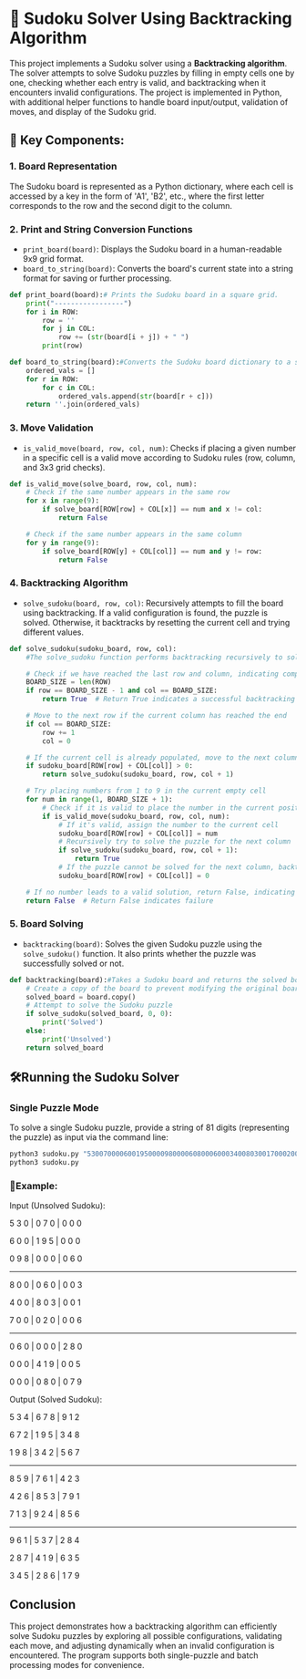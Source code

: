 # 🧩 Sudoku Solver Using Backtracking Algorithm

This project implements a Sudoku solver using a **Backtracking algorithm**. The solver attempts to solve Sudoku puzzles by filling in empty cells one by one, checking whether each entry is valid, and backtracking when it encounters invalid configurations. The project is implemented in Python, with additional helper functions to handle board input/output, validation of moves, and display of the Sudoku grid.

## 🚀 Key Components:

### 1. Board Representation
The Sudoku board is represented as a Python dictionary, where each cell is accessed by a key in the form of 'A1', 'B2', etc., where the first letter corresponds to the row and the second digit to the column.

### 2. Print and String Conversion Functions
- `print_board(board)`: Displays the Sudoku board in a human-readable 9x9 grid format.
- `board_to_string(board)`: Converts the board's current state into a string format for saving or further processing.

```python
def print_board(board):# Prints the Sudoku board in a square grid.
    print("-----------------")
    for i in ROW:
        row = ''
        for j in COL:
            row += (str(board[i + j]) + " ")
        print(row)
```

```python
def board_to_string(board):#Converts the Sudoku board dictionary to a string for writing.
    ordered_vals = []
    for r in ROW:
        for c in COL:
            ordered_vals.append(str(board[r + c]))
    return ''.join(ordered_vals)
```

### 3. Move Validation
- `is_valid_move(board, row, col, num)`: Checks if placing a given number in a specific cell is a valid move according to Sudoku rules (row, column, and 3x3 grid checks).

```python
def is_valid_move(solve_board, row, col, num):
    # Check if the same number appears in the same row
    for x in range(9):
        if solve_board[ROW[row] + COL[x]] == num and x != col:
            return False

    # Check if the same number appears in the same column
    for y in range(9):
        if solve_board[ROW[y] + COL[col]] == num and y != row:
            return False
```

### 4. Backtracking Algorithm
- `solve_sudoku(board, row, col)`: Recursively attempts to fill the board using backtracking. If a valid configuration is found, the puzzle is solved. Otherwise, it backtracks by resetting the current cell and trying different values.

```python
def solve_sudoku(sudoku_board, row, col):
    #The solve_sudoku function performs backtracking recursively to solve the Sudoku puzzle.: BackTracking

    # Check if we have reached the last row and column, indicating completion of the puzzle
    BOARD_SIZE = len(ROW)
    if row == BOARD_SIZE - 1 and col == BOARD_SIZE:
        return True  # Return True indicates a successful backtracking

    # Move to the next row if the current column has reached the end
    if col == BOARD_SIZE:
        row += 1
        col = 0

    # If the current cell is already populated, move to the next column
    if sudoku_board[ROW[row] + COL[col]] > 0:
        return solve_sudoku(sudoku_board, row, col + 1)

    # Try placing numbers from 1 to 9 in the current empty cell
    for num in range(1, BOARD_SIZE + 1):
        # Check if it is valid to place the number in the current position
        if is_valid_move(sudoku_board, row, col, num):
            # If it's valid, assign the number to the current cell
            sudoku_board[ROW[row] + COL[col]] = num
            # Recursively try to solve the puzzle for the next column
            if solve_sudoku(sudoku_board, row, col + 1):
                return True
            # If the puzzle cannot be solved for the next column, backtrack by resetting the current cell to 0
            sudoku_board[ROW[row] + COL[col]] = 0

    # If no number leads to a valid solution, return False, indicating that the puzzle cannot be solved with the current configuration
    return False  # Return False indicates failure
```
### 5. Board Solving
- `backtracking(board)`: Solves the given Sudoku puzzle using the `solve_sudoku()` function. It also prints whether the puzzle was successfully solved or not.

```python
def backtracking(board):#Takes a Sudoku board and returns the solved board using backtracking algorithm.
    # Create a copy of the board to prevent modifying the original board
    solved_board = board.copy()
    # Attempt to solve the Sudoku puzzle
    if solve_sudoku(solved_board, 0, 0):
        print('Solved')
    else:
        print('Unsolved')
    return solved_board
```


## 🛠️Running the Sudoku Solver

### Single Puzzle Mode
To solve a single Sudoku puzzle, provide a string of 81 digits (representing the puzzle) as input via the command line:

```bash
python3 sudoku.py "530070000600195000098000060800060003400803001700020006060000280000419005000080079"
python3 sudoku.py
```

### 📝Example:
Input (Unsolved Sudoku):

5 3 0 | 0 7 0 | 0 0 0

6 0 0 | 1 9 5 | 0 0 0

0 9 8 | 0 0 0 | 0 6 0

---------------------
8 0 0 | 0 6 0 | 0 0 3

4 0 0 | 8 0 3 | 0 0 1

7 0 0 | 0 2 0 | 0 0 6

---------------------
0 6 0 | 0 0 0 | 2 8 0

0 0 0 | 4 1 9 | 0 0 5

0 0 0 | 0 8 0 | 0 7 9


Output (Solved Sudoku):

5 3 4 | 6 7 8 | 9 1 2

6 7 2 | 1 9 5 | 3 4 8

1 9 8 | 3 4 2 | 5 6 7

---------------------
8 5 9 | 7 6 1 | 4 2 3

4 2 6 | 8 5 3 | 7 9 1

7 1 3 | 9 2 4 | 8 5 6

---------------------
9 6 1 | 5 3 7 | 2 8 4

2 8 7 | 4 1 9 | 6 3 5

3 4 5 | 2 8 6 | 1 7 9

## Conclusion
This project demonstrates how a backtracking algorithm can efficiently solve Sudoku puzzles by exploring all possible configurations, validating each move, and adjusting dynamically when an invalid configuration is encountered. The program supports both single-puzzle and batch processing modes for convenience.
